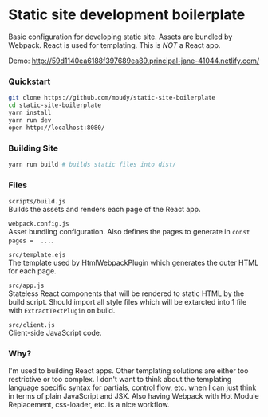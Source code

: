 
# Static site development boilerplate

Basic configuration for developing static site. Assets are bundled by Webpack. React is used for templating. This is *NOT* a React app.

Demo: http://59d1140ea6188f397689ea89.principal-jane-41044.netlify.com/

### Quickstart
```sh
git clone https://github.com/moudy/static-site-boilerplate
cd static-site-boilerplate
yarn install
yarn run dev
open http://localhost:8080/
```

### Building Site
```bash
yarn run build # builds static files into dist/
```

### Files

`scripts/build.js`  
Builds the assets and renders each page of the React app.

`webpack.config.js`  
Asset bundling configuration. Also defines the pages to generate in `const pages =  ...`.

`src/template.ejs`  
The template used by HtmlWebpackPlugin which generates the outer HTML for each page.

`src/app.js`  
Stateless React components that will be rendered to static HTML by the build script. Should import all style files which will be extarcted into 1 file with `ExtractTextPlugin` on build.

`src/client.js`  
Client-side JavaScript code.

### Why?
I'm used to building React apps. Other templating solutions are either too restrictive or too complex. I don't want to think about the templating language specific syntax for partials, control flow, etc. when I can just think in terms of plain JavaScript and JSX. Also having Webpack with Hot Module Replacement, css-loader, etc. is a nice workflow.
